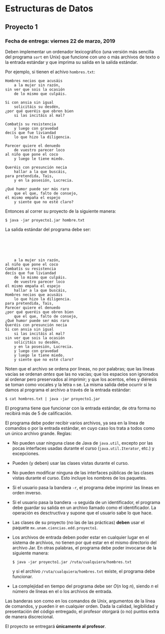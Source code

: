 Estructuras de Datos
====================

Proyecto 1
----------

### Fecha de entrega: viernes 22 de marzo, 2019

Deben implementar un ordenador lexicográfico (una versión más sencilla del
programa `sort` en Unix) que funcione con uno o más archivos de texto o la
entrada estándar y que imprima su salida en la salida estándar.

Por ejemplo, si tienen el achivo `hombres.txt`:

```
Hombres necios que acusáis
    a la mujer sin razón,
sin ver que sois la ocasión
    de lo mismo que culpáis.

Si con ansia sin igual
    solicitáis su desdén,
¿por qué queréis que obren bien
    si las incitáis al mal?

Combatís su resistencia
    y luego con gravedad
decís que fue liviandad
    lo que hizo la diligencia.

Parecer quiere el denuedo
    de vuestro parecer loco
al niño que pone el coco
    y luego le tiene miedo.

Queréis con presunción necia
    hallar a la que buscáis,
para pretendida, Tais,
    y en la posesión, Lucrecia.

¿Qué humor puede ser más raro
    que el que, falto de consejo,
él mismo empaña el espejo
    y siente que no esté claro?
```

Entonces al correr su proyecto de la siguiente manera:

```shell
$ java -jar proyecto1.jar hombre.txt
```

La salida estándar del programa debe ser:

```





    a la mujer sin razón,
al niño que pone el coco
Combatís su resistencia
decís que fue liviandad
    de lo mismo que culpáis.
    de vuestro parecer loco
él mismo empaña el espejo
    hallar a la que buscáis,
Hombres necios que acusáis
    lo que hizo la diligencia.
para pretendida, Tais,
Parecer quiere el denuedo
¿por qué queréis que obren bien
    que el que, falto de consejo,
¿Qué humor puede ser más raro
Queréis con presunción necia
Si con ansia sin igual
    si las incitáis al mal?
sin ver que sois la ocasión
    solicitáis su desdén,
    y en la posesión, Lucrecia.
    y luego con gravedad
    y luego le tiene miedo.
    y siente que no esté claro?
```

Noten que el archivo se ordena por líneas, no por palabras; que las líneas
vacías se ordenan *antes* que las no vacías; que los espacios son ignorados al
ordenar pero preservados al imprimir; y que los acentos, eñes y diéresis se
toman como vocales y la letra `n` se. La misma salida debe ocurrir si le damos
al programa el archivo a través de la entrada estándar:

```shell
$ cat hombres.txt | java -jar proyecto1.jar
```

El programa tiene que funcionar con la entrada estándar, de otra forma no
recibirá más de 5 de calificación.

El programa debe poder recibir varios archivos, ya sea en la línea de comandos o
por la entrada estándar, en cuyo caso los trata a todos como un único archivo
grande. Reglas:

* No pueden usar ninguna clase de Java de `java.util`, excepto por las pocas
  interfaces usadas durante el curso (`java.util.Iterator`, etc.) y excepciones.
* Pueden (y deben) usar las clases vistas durante el curso.
* No pueden modificar ninguna de las interfaces públicas de las clases vistas
  durante el curso. Esto incluye los nombres de los paquetes.
* Si el usuario pasa la bandera `-r`, el programa debe imprimir las líneas en
  orden inverso.
* Si el usuario pasa la bandera `-o` seguida de un identificador, el programa
  debe guardar su salida en un archivo llamado como el identificador. La
  operación es desctructiva y supone que el usuario sabe lo que hace.
* Las clases de su proyecto (no las de las prácticas) **deben** usar el paquete
  `mx.unam.ciencias.edd.proyecto1`.
* Los archivos de entrada deben poder estar en cualquier lugar en el sistema de
  archivos, no tienen por qué estar en el mismo directorio del archivo Jar. En
  otras palabras, el programa debe poder invocarse de la siguiente manera:

  ```shell
  $ java -jar proyecto1.jar /ruta/cualquiera/hombres.txt
  ```

  y si el archivo `/ruta/cualquiera/hombres.txt` existe, el programa debe
  funcionar.
* La complejidad en tiempo del programa debe ser *O*(*n* log *n*), siendo *n* el
  número de líneas en el o los archivos de entrada.

Las banderas son como en los comandos de Unix, argumentos de la línea de
comandos, y pueden ir en cualquier orden. Dada la calidad, legibilidad y
presentación del código entregado, el profesor otorgará (o no) puntos extra de
manera discrecional.

El proyecto se entregará **únicamente al profesor**.

